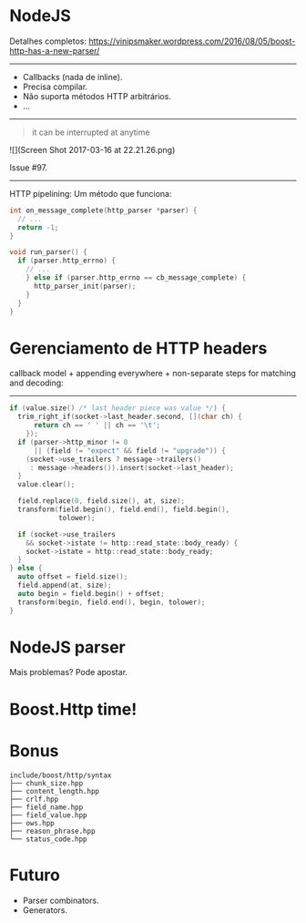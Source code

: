 # NodeJS

Detalhes completos:
<https://vinipsmaker.wordpress.com/2016/08/05/boost-http-has-a-new-parser/>

---

* Callbacks (nada de inline).
* Precisa compilar.
* Não suporta métodos HTTP arbitrários.
* ...

---

> it can be interrupted at anytime

![](Screen Shot 2017-03-16 at 22.21.26.png)

Issue #97.

---

HTTP pipelining: Um método que funciona:

```cpp
int on_message_complete(http_parser *parser) {
  // ...
  return -1;
}

void run_parser() {
  if (parser.http_errno) {
    // ...
    } else if (parser.http_errno == cb_message_complete) {
      http_parser_init(parser);
    }
  }
}
```

# Gerenciamento de HTTP headers

callback model + appending everywhere + non-separate steps for matching and
decoding:

---

```cpp
if (value.size() /* last header piece was value */) {
  trim_right_if(socket->last_header.second, [](char ch) {
      return ch == ' ' || ch == '\t';
    });
  if (parser->http_minor != 0
      || (field != "expect" && field != "upgrade")) {
    (socket->use_trailers ? message->trailers()
     : message->headers()).insert(socket->last_header);
  }
  value.clear();

  field.replace(0, field.size(), at, size);
  transform(field.begin(), field.end(), field.begin(),
            tolower);

  if (socket->use_trailers
    && socket->istate != http::read_state::body_ready) {
    socket->istate = http::read_state::body_ready;
  }
} else {
  auto offset = field.size();
  field.append(at, size);
  auto begin = field.begin() + offset;
  transform(begin, field.end(), begin, tolower);
}
```

# NodeJS parser

Mais problemas? Pode apostar.

# Boost.Http time!

# Bonus

```
include/boost/http/syntax
├── chunk_size.hpp
├── content_length.hpp
├── crlf.hpp
├── field_name.hpp
├── field_value.hpp
├── ows.hpp
├── reason_phrase.hpp
└── status_code.hpp
```

# Futuro

* Parser combinators.
* Generators.
